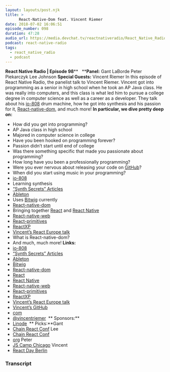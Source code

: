 ```yaml
---
layout: layouts/post.njk
title: >
      React-Native-Dom feat. Vincent Riemer
date: 2018-07-02 16:06:51
episode_number: 098
duration: 47:28
audio_url: https://media.devchat.tv/reactnativeradio/React_Native_Radio_Episode_98.mp3
podcast: react-native-radio
tags: 
  - react_native_radio
  - podcast
---
```


 **React Native Radio | Episode 98**** &nbsp; ****Panel:** Gant LaBorde Peter Piekarczyk Lee Johnson **Special Guests:** Vincent Riemer In this episode of React Native Radio, the panelist talk to Vincent Riemer. Vincent got into programming as a senior in high school when he took an AP Java class. He was really into computers, and this class is what led him to pursue a college degree in computer science as well as a career as a developer. They talk about his [io-808](https://github.com/vincentriemer/io-808) drum machine, how he got into synthesis and his passion for it, [React-native-dom](https://github.com/vincentriemer/react-native-dom), and much more! **In particular, we dive pretty deep on:**
- How did you get into programming?
- AP Java class in high school
- Majored in computer science in college
- Have you been hooked on programming forever?
- Passion didn’t start until end of college
- Was there something specific that made you passionate about programming?
- How long have you been a professionally programming?
- Were you ever nervous about releasing your code on [GitHub](https://github.com/vincentriemer)?
- When did you start using music in your programming?
- [io-808](https://github.com/vincentriemer/io-808)
- Learning synthesis
- [“Synth Secrets” Articles](https://www.soundonsound.com/techniques/synth-secrets-all-63-parts-sound-on-sound)
- [Ableton](https://www.ableton.com/en/)
- Uses [Bitwig](https://www.bitwig.com/en/home.html) currently
- [React-native-dom](https://github.com/vincentriemer/react-native-dom)
- Bringing together [React](https://reactjs.org/) and [React Native](https://facebook.github.io/react-native/)
- [React-native-web](https://github.com/necolas/react-native-web)
- [React-primitives](https://github.com/lelandrichardson/react-primitives)
- [ReactXP](https://github.com/Microsoft/reactxp)
- [Vincent’s React Europe talk](https://www.youtube.com/watch?v=aOWIJ4Mgb2k)
- What is React-native-dom?
- And much, much more!
**Links:**
- [io-808](https://github.com/vincentriemer/io-808)
- [“Synth Secrets” Articles](https://www.soundonsound.com/techniques/synth-secrets-all-63-parts-sound-on-sound)
- [Ableton](https://www.ableton.com/en/)
- [Bitwig](https://www.bitwig.com/en/home.html)
- [React-native-dom](https://github.com/vincentriemer/react-native-dom)
- [React](https://reactjs.org/)
- [React Native](https://facebook.github.io/react-native/)
- [React-native-web](https://github.com/necolas/react-native-web)
- [React-primitives](https://github.com/lelandrichardson/react-primitives)
- [ReactXP](https://github.com/Microsoft/reactxp)
- [Vincent’s React Europe talk](https://www.youtube.com/watch?v=aOWIJ4Mgb2k)
- [Vincent’s GitHub](https://github.com/vincentriemer)
- [com](https://vincentriemer.com/)
- [@vincentriemer](https://twitter.com/vincentriemer)
**&nbsp;**** Sponsors:**
- [Linode](https://promo.linode.com/reactnativeradio/)
**&nbsp;**** Picks:**Gant
- [Chain React Conf](https://infinite.red/ChainReactConf)
Lee
- [Chain React Conf](https://infinite.red/ChainReactConf)
- [org](https://30secondsofcode.org/)
Peter
- [JS Camp Chicago](https://chicagojs.org/)
Vincent
- [React Day Berlin](https://reactday.berlin/)


### Transcript


